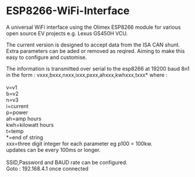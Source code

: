 # ESP8266-WiFi-Interface
A universal WiFi interface using the Olimex ESP8266 module for various open source EV projects e.g. Lexus GS450H VCU.

The current version is designed to accept data from the ISA CAN shunt. Extra parameters can be aded or removed as reqired. Aiming to make this easy to configure and customise.

The information is transmitted over serial to the esp8266 at 19200 baud 8n1 in the form :
vxxx,bxxx,nxxx,ixxx,pxxx,ahxxx,kwhxxx,txxx* where :
<br>
<br>
v=v1<br>
b=v2<br>
n=v3<br>
i=current<br>
p=power<br>
ah=amp hours<br>
kwh=kilowatt hours<br>
t=temp<br>
*=end of string<br>
xxx=three digit integer for each parameter eg p100 = 100kw.<br>
updates can be every 100ms or longer.<br>
<br>
SSID,Password and BAUD rate can be configured.<br>
Goto : 192.168.4.1 once connected<br>
